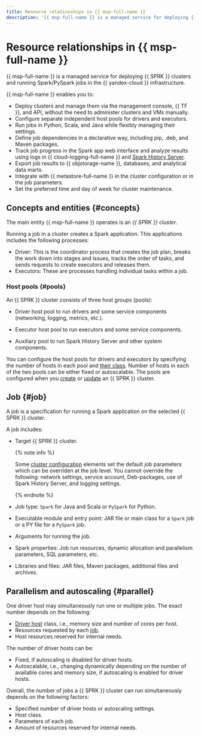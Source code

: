 ```yaml
---
title: Resource relationships in {{ msp-full-name }}
description: '{{ msp-full-name }} is a managed service for deploying {{ SPRK }} clusters and running Spark/PySpark jobs in the {{ yandex-cloud }} infrastructure.'
---
```


# Resource relationships in {{ msp-full-name }}

{{ msp-full-name }} is a managed service for deploying {{ SPRK }} clusters and running Spark/PySpark jobs in the {{ yandex-cloud }} infrastructure.

{{ msp-full-name }} enables you to:
* Deploy clusters and manage them via the management console, {{ TF }}, and API, without the need to administer clusters and VMs manually. 
* Configure separate independent host pools for drivers and executors.
* Run jobs in Python, Scala, and Java while flexibly managing their settings.
* Define job dependencies in a declarative way, including pip, .deb, and Maven packages.
* Track job progress in the Spark app web interface and analyze results using logs in {{ cloud-logging-full-name }} and [Spark History Server](https://spark.apache.org/docs/latest/monitoring.html).
* Export job results to {{ objstorage-name }}, databases, and analytical data marts.
* Integrate with {{ metastore-full-name }} in the cluster configuration or in the job parameters.
* Set the preferred time and day of week for cluster maintenance.

## Concepts and entities {#concepts}

The main entity {{ msp-full-name }} operates is an _{{ SPRK }} cluster_.

Running a job in a cluster creates a Spark application. This applications includes the following processes:
* Driver: This is the coordinator process that creates the job plan, breaks the work down into stages and issues, tracks the order of tasks, and sends requests to create executors and releases them.
* Executors: These are processes handling individual tasks within a job.

### Host pools {#pools}

An {{ SPRK }} cluster consists of three host groups (pools):

* Driver host pool to run drivers and some service components (networking, logging, metrics, etc.).

* Executor host pool to run executors and some service components.

* Auxiliary pool to run Spark History Server and other system components.

You can configure the host pools for drivers and executors by specifying the number of hosts in each pool and [their class](instance-types.md). Number of hosts in each of the two pools can be either fixed or autoscalable. The pools are configured when you [create](../operations/cluster-create.md) or [update](../operations/cluster-update.md) an {{ SPRK }} cluster. 

## Job {#job}

A job is a specification for running a Spark application on the selected {{ SPRK }} cluster.

A job includes:
* Target {{ SPRK }} cluster.

  {% note info %}

  Some [cluster configuration](#cluster-configuration) elements set the default job parameters which can be overriden at the job level. You cannot override the following: network settings, service account, Deb-packages, use of Spark History Server, and logging settings.

  {% endnote %}

* Job type: `Spark` for Java and Scala or `PySpark` for Python.
* Executable module and entry point: JAR file or main class for a `Spark` job or a PY file for a `PySpark` job.
* Arguments for running the job.
* Spark properties: Job run resources, dynamic allocation and parallelism parameters, SQL parameters, etc.
* Libraries and files: JAR files, Maven packages, additional files and archives.

## Parallelism and autoscaling {#parallel}

One driver host may simultaneously run one or multiple jobs. The exact number depends on the following:
* [Driver host](instance-types.md) class, i.e., memory size and number of cores per host.
* Resources requested by each [job](#job).
* Host resources reserved for internal needs.

The number of driver hosts can be:
* Fixed, if autoscaling is disabled for driver hosts.
* Autoscalable, i.e., changing dynamically depending on the number of available cores and memory size, if autoscaling is enabled for driver hosts.

Overall, the number of jobs a {{ SPRK }} cluster can run simultaneously depends on the following factors:
* Specified number of driver hosts or autoscaling settings.
* Host class.
* Parameters of each job.
* Amount of resources reserved for internal needs.

